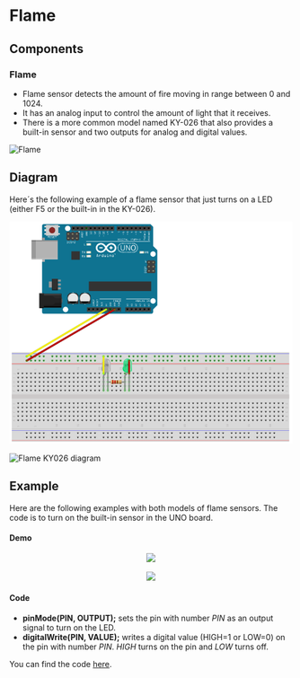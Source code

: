 # Flame

## Components 
### Flame

* Flame sensor detects the amount of fire moving in range between 0 and 1024.
* It has an analog input to control the amount of light that it receives.
* There is a more common model named KY-026 that also provides a built-in sensor and two outputs for analog and digital values.

<img title="Flame" src="https://arduinomodules.info/wp-content/uploads/wpdm-cache/KY-026_fritzing_custom_part_image-900x0.png" width=200/>

## Diagram

Here´s the following example of a flame sensor that just turns on a LED (either F5 or the built-in in the KY-026).

![Flame diagram](./img/Flame_diagram.png)

![Flame KY026 diagram](./img/Flame_KY026_diagram.jpeg)

## Example
Here are the following examples with both models of flame sensors. The code is to turn on the built-in sensor in the UNO board.

#### Demo
<p align="center"><img src="./img/Flame_demo.gif"/></p>

<p align="center"><img src="./img/Flame_KY026_demo.gif"/></p>

#### Code

* **pinMode(PIN, OUTPUT);** sets the pin with number *PIN* as an output signal to turn on the LED.
* **digitalWrite(PIN, VALUE);** writes a digital value (HIGH=1 or LOW=0) on the pin with number *PIN*. *HIGH* turns on the pin and *LOW* turns off.

You can find the code [here](./Flame.ino).
